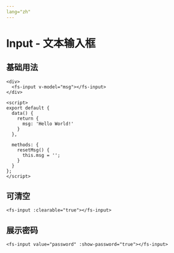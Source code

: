 ```yaml
---
lang="zh"
---
```


# Input - 文本输入框

## 基础用法

<fs-input v-model="msg" />

<script>
export default {
  data() {
    return {
      msg: 'Hello World!'
    }
  },

  methods: {
    resetMsg() {
      this.msg = '';
    }
  }
};
</script>

```vue
<div>
  <fs-input v-model="msg"></fs-input>
</div>

<script>
export default {
  data() {
    return {
      msg: 'Hello World!'
    }
  },

  methods: {
    resetMsg() {
      this.msg = '';
    }
  }
};
</script>
```


## 可清空

<fs-input :clearable="true"></fs-input>

```vue
<fs-input :clearable="true"></fs-input>
```

## 展示密码

<fs-input type="password" value="password" :show-password="true"></fs-input>

```vue
<fs-input value="password" :show-password="true"></fs-input>
```